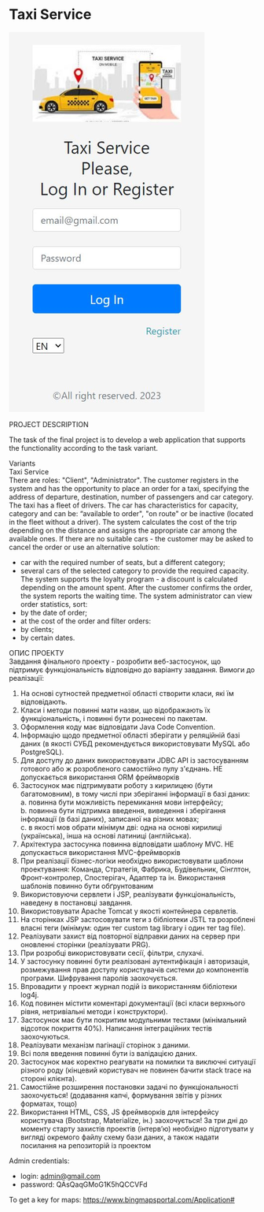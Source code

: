 # Taxi Service

![](taxiservice.JPG)

PROJECT DESCRIPTION

The task of the final project is to develop a web application that supports the functionality according to the task variant.

Variants<br>
Taxi Service<br>
There are roles: "Client", "Administrator".
The customer registers in the system and has the opportunity to place an order for a taxi, specifying the address of departure, destination, number of passengers and car category.
The taxi has a fleet of drivers. The car has characteristics for capacity, category and can be: “available to order", "on route" or be inactive (located in the fleet without a driver).
The system calculates the cost of the trip depending on the distance and assigns the appropriate car among the available ones. If there are no suitable cars - the customer may be asked to cancel the order or use an alternative solution:
- car with the required number of seats, but a different category;
- several cars of the selected category to provide the required capacity.
The system supports the loyalty program - a discount is calculated depending on the amount spent.
After the customer confirms the order, the system reports the waiting time.
The system administrator can view order statistics, sort:
- by the date of order;
- at the cost of the order
and filter orders:
- by clients;
- by certain dates.

ОПИС ПРОЕКТУ<br>
Завдання фінального проекту - розробити веб-застосунок, що підтримує функціональність відповідно до варіанту завдання.
Вимоги до реалізації: 
1. На основі сутностей предметної області створити класи, які їм відповідають. 
2. Класи і методи повинні мати назви, що відображають їх функціональність, і повинні бути рознесені по пакетам. 
3. Оформлення коду має відповідати Java Code Convention. 
4. Інформацію щодо предметної області зберігати у реляційній базі даних (в якості СУБД рекомендується використовувати MySQL або PostgreSQL). 
5. Для доступу до даних використовувати JDBC API із застосуванням готового або ж розробленого самостійно пулу з'єднань.
НЕ допускається використання ORM фреймворків
6. Застосунок має підтримувати роботу з кирилицею (бути багатомовним), в тому числі при зберіганні інформації в базі даних:<br> 
a. повинна бути можливість перемикання мови інтерфейсу;<br>
b. повинна бути підтримка введення, виведення і зберігання інформації (в базі даних), записаної на різних мовах;<br> 
c. в якості мов обрати мінімум дві: одна на основі кирилиці (українська), інша на основі латиниці (англійська). 
7. Архітектура застосунка повинна відповідати шаблону MVC.
НЕ допускається використання MVC-фреймворків
8. При реалізації бізнес-логіки необхідно використовувати шаблони проектування: Команда, Стратегія, Фабрика, Будівельник, Сінглтон, Фронт-контролер, Спостерігач, Адаптер та ін.
Використання шаблонів повинно бути обґрунтованим
9. Використовуючи сервлети і JSP, реалізувати функціональність, наведену в постановці завдання. 
10. Використовувати Apache Tomcat у якості контейнера сервлетів. 
11. На сторінках JSP застосовувати теги з бібліотеки JSTL та розроблені власні теги (мінімум: один тег custom tag library і один тег tag file). 
12. Реалізувати захист від повторної відправки даних на сервер при оновленні сторінки (реалізувати PRG). 
13. При розробці використовувати сесії, фільтри, слухачі.
14. У застосунку повинні бути реалізовані аутентифікація і авторизація, розмежування прав доступу користувачів системи до компонентів програми. Шифрування паролів заохочується. 
15. Впровадити у проект журнал подій із використанням бібліотеки log4j. 
16. Код повинен містити коментарі документації (всі класи верхнього рівня, нетривіальні методи і конструктори). 
17. Застосунок має бути покритим модульними тестами (мінімальний відсоток покриття 40%).
Написання інтеграційних тестів заохочуються. 
18. Реалізувати механізм пагінації сторінок з даними. 
19. Всі поля введення повинні бути із валідацією даних. 
20. Застосунок має коректно реагувати на помилки та виключні ситуації різного роду (кінцевий користувач не повинен бачити stack trace на стороні клієнта). 
21. Самостійне розширення постановки задачі по функціональності заохочується! (додавання капчі, формування звітів у різних форматах, тощо) 
22. Використання HTML, CSS, JS фреймворків для інтерфейсу користувача (Bootstrap, Materialize, ін.) заохочується!
За три дні до моменту старту захистів проектів (інтерв’ю) необхідно підготувати у вигляді окремого файлу схему бази даних, а також надати посилання на репозиторій із проектом <br>

Admin credentials:<br>
- login: admin@gmail.com
- password: QAsQaqGMoG1K5hQCCVFd

To get a key for maps: https://www.bingmapsportal.com/Application#